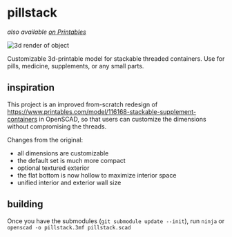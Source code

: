 # pillstack

_also available [on Printables](https://www.printables.com/model/937925-pillstack)_

![3d render of object](https://qguv.github.io/pillstack/img/pillstack.png)

Customizable 3d-printable model for stackable threaded containers. Use for pills, medicine, supplements, or any small parts. 

## inspiration

This project is an improved from-scratch redesign of https://www.printables.com/model/116168-stackable-supplement-containers in OpenSCAD, so that users can customize the dimensions without compromising the threads.

Changes from the original:

- all dimensions are customizable
- the default set is much more compact
- optional textured exterior
- the flat bottom is now hollow to maximize interior space
- unified interior and exterior wall size

## building

Once you have the submodules (`git submodule update --init`), run `ninja` or `openscad -o pillstack.3mf pillstack.scad`
